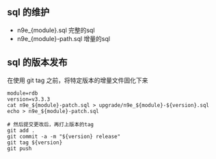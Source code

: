 ## sql 的维护

- n9e_{module}.sql 完整的sql
- n9e_{module}-path.sql 增量的sql

## sql 的版本发布
在使用 git tag 之前，将特定版本的增量文件固化下来

```
module=rdb
version=v3.3.3
cat n9e_${module}-patch.sql > upgrade/n9e_${module}-${version}.sql
echo > n9e_${module}-patch.sql

# 然后提交更改后，再打上版本的tag
git add .
git commit -a -m "${version} release"
git tag ${version}
git push
```
